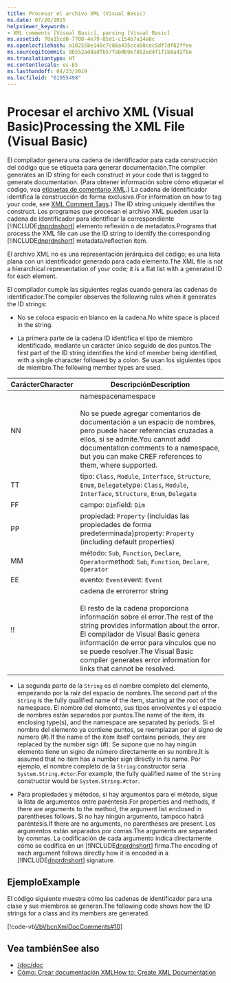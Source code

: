 ```yaml
---
title: Procesar el archivo XML (Visual Basic)
ms.date: 07/20/2015
helpviewer_keywords:
- XML comments [Visual Basic], parsing [Visual Basic]
ms.assetid: 78a15cd0-7708-4e79-85d1-c154b7a14a8c
ms.openlocfilehash: a10255be140c7c86a435cca98cec5df7df82ffee
ms.sourcegitcommit: 9b552addadfb57fab0b9e7852ed4f1f1b8a42f8e
ms.translationtype: HT
ms.contentlocale: es-ES
ms.lasthandoff: 04/23/2019
ms.locfileid: "61955498"
---
```

# <a name="processing-the-xml-file-visual-basic"></a><span data-ttu-id="4ed47-102">Procesar el archivo XML (Visual Basic)</span><span class="sxs-lookup"><span data-stu-id="4ed47-102">Processing the XML File (Visual Basic)</span></span>
<span data-ttu-id="4ed47-103">El compilador genera una cadena de identificador para cada construcción del código que se etiqueta para generar documentación.</span><span class="sxs-lookup"><span data-stu-id="4ed47-103">The compiler generates an ID string for each construct in your code that is tagged to generate documentation.</span></span> <span data-ttu-id="4ed47-104">(Para obtener información sobre cómo etiquetar el código, vea [etiquetas de comentario XML](../../../visual-basic/language-reference/xmldoc/index.md).) La cadena de identificador identifica la construcción de forma exclusiva.</span><span class="sxs-lookup"><span data-stu-id="4ed47-104">(For information on how to tag your code, see [XML Comment Tags](../../../visual-basic/language-reference/xmldoc/index.md).) The ID string uniquely identifies the construct.</span></span> <span data-ttu-id="4ed47-105">Los programas que procesan el archivo XML pueden usar la cadena de identificador para identificar la correspondiente [!INCLUDE[dnprdnshort](~/includes/dnprdnshort-md.md)] elemento reflexión o de metadatos.</span><span class="sxs-lookup"><span data-stu-id="4ed47-105">Programs that process the XML file can use the ID string to identify the corresponding [!INCLUDE[dnprdnshort](~/includes/dnprdnshort-md.md)] metadata/reflection item.</span></span>  
  
 <span data-ttu-id="4ed47-106">El archivo XML no es una representación jerárquica del código; es una lista plana con un identificador generado para cada elemento.</span><span class="sxs-lookup"><span data-stu-id="4ed47-106">The XML file is not a hierarchical representation of your code; it is a flat list with a generated ID for each element.</span></span>  
  
 <span data-ttu-id="4ed47-107">El compilador cumple las siguientes reglas cuando genera las cadenas de identificador:</span><span class="sxs-lookup"><span data-stu-id="4ed47-107">The compiler observes the following rules when it generates the ID strings:</span></span>  
  
- <span data-ttu-id="4ed47-108">No se coloca espacio en blanco en la cadena.</span><span class="sxs-lookup"><span data-stu-id="4ed47-108">No white space is placed in the string.</span></span>  
  
- <span data-ttu-id="4ed47-109">La primera parte de la cadena ID identifica el tipo de miembro identificado, mediante un carácter único seguido de dos puntos.</span><span class="sxs-lookup"><span data-stu-id="4ed47-109">The first part of the ID string identifies the kind of member being identified, with a single character followed by a colon.</span></span> <span data-ttu-id="4ed47-110">Se usan los siguientes tipos de miembro.</span><span class="sxs-lookup"><span data-stu-id="4ed47-110">The following member types are used.</span></span>  
  
|<span data-ttu-id="4ed47-111">Carácter</span><span class="sxs-lookup"><span data-stu-id="4ed47-111">Character</span></span>|<span data-ttu-id="4ed47-112">Descripción</span><span class="sxs-lookup"><span data-stu-id="4ed47-112">Description</span></span>|  
|---|---|  
|<span data-ttu-id="4ed47-113">N</span><span class="sxs-lookup"><span data-stu-id="4ed47-113">N</span></span>|<span data-ttu-id="4ed47-114">namespace</span><span class="sxs-lookup"><span data-stu-id="4ed47-114">namespace</span></span><br /><br /> <span data-ttu-id="4ed47-115">No se puede agregar comentarios de documentación a un espacio de nombres, pero puede hacer referencias cruzadas a ellos, si se admite.</span><span class="sxs-lookup"><span data-stu-id="4ed47-115">You cannot add documentation comments to a namespace, but you can make CREF references to them, where supported.</span></span>|  
|<span data-ttu-id="4ed47-116">T</span><span class="sxs-lookup"><span data-stu-id="4ed47-116">T</span></span>|<span data-ttu-id="4ed47-117">tipo: `Class`, `Module`, `Interface`, `Structure`, `Enum`, `Delegate`</span><span class="sxs-lookup"><span data-stu-id="4ed47-117">type: `Class`, `Module`, `Interface`, `Structure`, `Enum`, `Delegate`</span></span>|  
|<span data-ttu-id="4ed47-118">F</span><span class="sxs-lookup"><span data-stu-id="4ed47-118">F</span></span>|<span data-ttu-id="4ed47-119">campo: `Dim`</span><span class="sxs-lookup"><span data-stu-id="4ed47-119">field: `Dim`</span></span>|  
|<span data-ttu-id="4ed47-120">P</span><span class="sxs-lookup"><span data-stu-id="4ed47-120">P</span></span>|<span data-ttu-id="4ed47-121">propiedad: `Property` (incluidas las propiedades de forma predeterminada)</span><span class="sxs-lookup"><span data-stu-id="4ed47-121">property: `Property` (including default properties)</span></span>|  
|<span data-ttu-id="4ed47-122">M</span><span class="sxs-lookup"><span data-stu-id="4ed47-122">M</span></span>|<span data-ttu-id="4ed47-123">método: `Sub`, `Function`, `Declare`, `Operator`</span><span class="sxs-lookup"><span data-stu-id="4ed47-123">method: `Sub`, `Function`, `Declare`, `Operator`</span></span>|  
|<span data-ttu-id="4ed47-124">E</span><span class="sxs-lookup"><span data-stu-id="4ed47-124">E</span></span>|<span data-ttu-id="4ed47-125">evento: `Event`</span><span class="sxs-lookup"><span data-stu-id="4ed47-125">event: `Event`</span></span>|  
|<span data-ttu-id="4ed47-126">!</span><span class="sxs-lookup"><span data-stu-id="4ed47-126">!</span></span>|<span data-ttu-id="4ed47-127">cadena de error</span><span class="sxs-lookup"><span data-stu-id="4ed47-127">error string</span></span><br /><br /> <span data-ttu-id="4ed47-128">El resto de la cadena proporciona información sobre el error.</span><span class="sxs-lookup"><span data-stu-id="4ed47-128">The rest of the string provides information about the error.</span></span> <span data-ttu-id="4ed47-129">El compilador de Visual Basic genera información de error para vínculos que no se puede resolver.</span><span class="sxs-lookup"><span data-stu-id="4ed47-129">The Visual Basic compiler generates error information for links that cannot be resolved.</span></span>|  
  
- <span data-ttu-id="4ed47-130">La segunda parte de la `String` es el nombre completo del elemento, empezando por la raíz del espacio de nombres.</span><span class="sxs-lookup"><span data-stu-id="4ed47-130">The second part of the `String` is the fully qualified name of the item, starting at the root of the namespace.</span></span> <span data-ttu-id="4ed47-131">El nombre del elemento, sus tipos envolventes y el espacio de nombres están separados por puntos.</span><span class="sxs-lookup"><span data-stu-id="4ed47-131">The name of the item, its enclosing type(s), and the namespace are separated by periods.</span></span> <span data-ttu-id="4ed47-132">Si el nombre del elemento ya contiene puntos, se reemplazan por el signo de número (#).</span><span class="sxs-lookup"><span data-stu-id="4ed47-132">If the name of the item itself contains periods, they are replaced by the number sign (#).</span></span> <span data-ttu-id="4ed47-133">Se supone que no hay ningún elemento tiene un signo de número directamente en su nombre.</span><span class="sxs-lookup"><span data-stu-id="4ed47-133">It is assumed that no item has a number sign directly in its name.</span></span> <span data-ttu-id="4ed47-134">Por ejemplo, el nombre completo de la `String` constructor sería `System.String.#ctor`.</span><span class="sxs-lookup"><span data-stu-id="4ed47-134">For example, the fully qualified name of the `String` constructor would be `System.String.#ctor`.</span></span>  
  
- <span data-ttu-id="4ed47-135">Para propiedades y métodos, si hay argumentos para el método, sigue la lista de argumentos entre paréntesis.</span><span class="sxs-lookup"><span data-stu-id="4ed47-135">For properties and methods, if there are arguments to the method, the argument list enclosed in parentheses follows.</span></span> <span data-ttu-id="4ed47-136">Si no hay ningún argumento, tampoco habrá paréntesis.</span><span class="sxs-lookup"><span data-stu-id="4ed47-136">If there are no arguments, no parentheses are present.</span></span> <span data-ttu-id="4ed47-137">Los argumentos están separados por comas.</span><span class="sxs-lookup"><span data-stu-id="4ed47-137">The arguments are separated by commas.</span></span> <span data-ttu-id="4ed47-138">La codificación de cada argumento indica directamente cómo se codifica en un [!INCLUDE[dnprdnshort](~/includes/dnprdnshort-md.md)] firma.</span><span class="sxs-lookup"><span data-stu-id="4ed47-138">The encoding of each argument follows directly how it is encoded in a [!INCLUDE[dnprdnshort](~/includes/dnprdnshort-md.md)] signature.</span></span>  
  
## <a name="example"></a><span data-ttu-id="4ed47-139">Ejemplo</span><span class="sxs-lookup"><span data-stu-id="4ed47-139">Example</span></span>  
 <span data-ttu-id="4ed47-140">El código siguiente muestra cómo las cadenas de identificador para una clase y sus miembros se generan.</span><span class="sxs-lookup"><span data-stu-id="4ed47-140">The following code shows how the ID strings for a class and its members are generated.</span></span>  
  
 [!code-vb[VbVbcnXmlDocComments#10](~/samples/snippets/visualbasic/VS_Snippets_VBCSharp/VbVbcnXmlDocComments/VB/Class1.vb#10)]  
  
## <a name="see-also"></a><span data-ttu-id="4ed47-141">Vea también</span><span class="sxs-lookup"><span data-stu-id="4ed47-141">See also</span></span>

- [<span data-ttu-id="4ed47-142">/doc</span><span class="sxs-lookup"><span data-stu-id="4ed47-142">/doc</span></span>](../../../visual-basic/reference/command-line-compiler/doc.md)
- [<span data-ttu-id="4ed47-143">Cómo: Crear documentación XML</span><span class="sxs-lookup"><span data-stu-id="4ed47-143">How to: Create XML Documentation</span></span>](../../../visual-basic/programming-guide/program-structure/how-to-create-xml-documentation.md)
